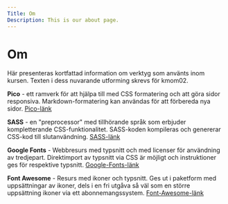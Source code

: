 ```yaml
---
Title: Om
Description: This is our about page.
---
```


Om
==========================

Här presenteras kortfattad information om verktyg som använts inom kursen. Texten i dess nuvarande utforming skrevs för kmom02.

**Pico** - ett ramverk för att hjälpa till med CSS formatering och att göra sidor responsiva. Markdown-formatering kan användas för att förbereda nya sidor. [Pico-länk](https://picocss.com/)

**SASS** - en "preprocessor" med tillhörande språk som erbjuder kompletterande CSS-funktionalitet. SASS-koden kompileras och genererar CSS-kod till slutanvändning. [SASS-länk](https://sass-lang.com/)

**Google Fonts** - Webbresurs med typsnitt och med licenser för användning av tredjepart. Direktimport av typsnitt via CSS är möjligt och instruktioner ges för respektive typsnitt. [Google-Fonts-länk](https://fonts.google.com/)

**Font Awesome** - Resurs med ikoner och typsnitt. Ges ut i paketform med uppsättningar av ikoner, dels i en fri utgåva så väl som en större uppsättning ikoner via ett abonnemangssystem. [Font-Awesome-länk](https://fontawesome.com/)
